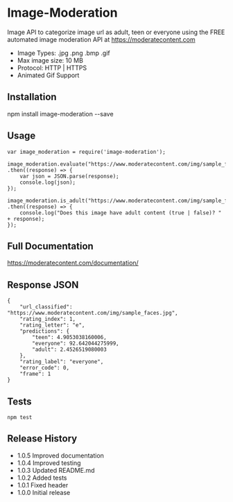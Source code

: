 Image-Moderation
=========

Image API to categorize image url as adult, teen or everyone using the FREE automated image moderation API at https://moderatecontent.com

* Image Types: .jpg .png .bmp .gif
* Max image size: 10 MB
* Protocol: HTTP | HTTPS
* Animated Gif Support 

## Installation

  npm install image-moderation --save

## Usage

	var image_moderation = require('image-moderation');

	image_moderation.evaluate("https://www.moderatecontent.com/img/sample_faces.jpg")
	.then((response) => {
		var json = JSON.parse(response);
		console.log(json);
	});

	image_moderation.is_adult("https://www.moderatecontent.com/img/sample_faces.jpg")
	.then((response) => {
		console.log("Does this image have adult content (true | false)? " + response);
	});

## Full Documentation

<https://moderatecontent.com/documentation/>

## Response JSON

    {
        "url_classified": "https://www.moderatecontent.com/img/sample_faces.jpg",
        "rating_index": 1,
        "rating_letter": "e",
        "predictions": {
            "teen": 4.9053038160006,
            "everyone": 92.642044275999,
            "adult": 2.4526519080003
        },
        "rating_label": "everyone",
        "error_code": 0,
        "frame": 1
    }

## Tests

`npm test`

## Release History

* 1.0.5 Improved documentation
* 1.0.4 Improved testing
* 1.0.3 Updated README.md
* 1.0.2 Added tests
* 1.0.1 Fixed header
* 1.0.0 Initial release